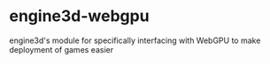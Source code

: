 # engine3d-webgpu
engine3d's module for specifically interfacing with WebGPU to make deployment of games easier
